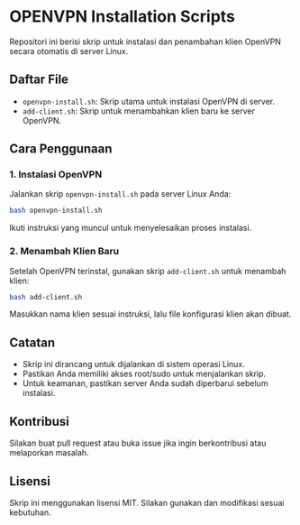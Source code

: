 # OPENVPN Installation Scripts

Repositori ini berisi skrip untuk instalasi dan penambahan klien OpenVPN secara otomatis di server Linux.

## Daftar File

- `openvpn-install.sh`: Skrip utama untuk instalasi OpenVPN di server.
- `add-client.sh`: Skrip untuk menambahkan klien baru ke server OpenVPN.

## Cara Penggunaan

### 1. Instalasi OpenVPN

Jalankan skrip `openvpn-install.sh` pada server Linux Anda:

```bash
bash openvpn-install.sh
```

Ikuti instruksi yang muncul untuk menyelesaikan proses instalasi.

### 2. Menambah Klien Baru

Setelah OpenVPN terinstal, gunakan skrip `add-client.sh` untuk menambah klien:

```bash
bash add-client.sh
```

Masukkan nama klien sesuai instruksi, lalu file konfigurasi klien akan dibuat.

## Catatan

- Skrip ini dirancang untuk dijalankan di sistem operasi Linux.
- Pastikan Anda memiliki akses root/sudo untuk menjalankan skrip.
- Untuk keamanan, pastikan server Anda sudah diperbarui sebelum instalasi.

## Kontribusi

Silakan buat pull request atau buka issue jika ingin berkontribusi atau melaporkan masalah.

## Lisensi

Skrip ini menggunakan lisensi MIT. Silakan gunakan dan modifikasi sesuai kebutuhan.
